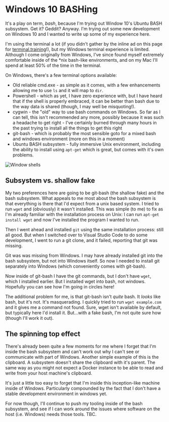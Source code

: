 # Windows 10 BASHing

It's a play on term, *bash*, because I'm trying out Window 10's Ubuntu BASH subsystem. Get it? Geddit? Anyway. I'm trying out some new development on Windows 10 and I wanted to write up some of my experience here.

<!--more-->

I'm using the terminal a lot (if you didn't gather by the inline ad on this page for [terminal.training](https://terminal.training)!), but my Windows terminal experience is limited. Although I come originally from Windows, I've since found myself extremely comfortable inside of the *nix bash-like environments, and on my Mac I'll spend at least 50% of the time in the terminal.

On Windows, there's a few terminal options available:

- Old reliable cmd.exe - as simple as it comes, with a few enhancements allowing me to use `ls` and it will map to `dir`.
- Powershell - which as yet, I have zero experience with, but I have heard that if the shell is properly embraced, it can be better than bash due to the way data is shared (though, I may well be misquoting!).
- cygwin - the "old" way to use bash commands on Windows. So far as I can tell, this isn't recommended any more, possibly because it was such a headache to get right - I've certainly burned through many hours in the past trying to install all the things to get this right
- git-bash - which is probably the most sensible goto for a mixed bash and windows environment (more on this in a moment)
- Ubuntu BASH subsystem - fully immersive Unix environment, including the ability to install using `apt-get` which is great, but comes with it's own problems.

![Window shells](/images/window-shells.png)

## Subsystem vs. shallow fake

My two preferences here are going to be git-bash (the shallow fake) and the bash subsystem. What appeals to me most about the bash subsystem is that everything is there that I'd expect from a unix based system. I tried to run `wget` and (obviously) it wasn't installed. This was simple (to me) to fix as I'm already familiar with the installation process on Unix: I can run `apt-get install wget` and now I've installed the program I wanted to run.

Then I went ahead and installed `git` using the same installation process: still all good. But when I switched over to Visual Studio Code to do some development, I went to run a git clone, and it failed, reporting that git was missing.

Git was was missing from Windows. I may have already installed git into the bash subsystem, but not into Windows itself. So now I needed to install git separately into Windows (which conveniently comes with git-bash).

Now inside of git-bash I have the git commands, but I don't have `wget`, which I installed earlier. But I installed wget into bash, not windows. Hopefully you can see how I'm going in circles here!

The additional problem for me, is that git-bash isn't _quite_ bash. It _looks_ like bash, but it's not. It's masquerading. I quickly tried to run `wget example.com` and it gives me a command not found. Sure, wget isn't available by default, but typically here I'd install it. But...with a fake bash, I'm not quite sure how (though I'll work it out).

## The spinning top effect

There's already been quite a few moments for me where I forget that I'm inside the bash subsystem and can't work out why I can't see or communicate with part of Windows. Another simple example of this is the clipboard. A subsystem doesn't share the clipboard with it's parent. The same way as you might not expect a Docker instance to be able to read and write from your host machine's clipboard.

It's just a little too easy to forget that I'm inside this inception-like machine inside of Windows. Particularly compounded by the fact that I don't have a stable development environment in windows yet.

For now though, I'll continue to push my tooling inside of the bash subsystem, and see if I can work around the issues where software on the host (i.e. Windows) needs those tools. TBC.
